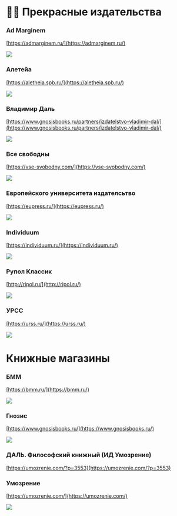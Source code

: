 
# 📕📇 Прекрасные издательства

### Ad Marginem

[https://admarginem.ru/](https://admarginem.ru/)

![](https://admarginem.ru/wp-content/uploads/2019/04/logo-2x.png)


### Алетейа

[https://aletheia.spb.ru/](https://aletheia.spb.ru/)


![](https://static.tildacdn.com/tild3236-6235-4434-a339-663062653038/Logo_2_bel__.png)

### Владимир Даль

[https://www.gnosisbooks.ru/partners/izdatelstvo-vladimir-dal/](https://www.gnosisbooks.ru/partners/izdatelstvo-vladimir-dal/)

![](https://www.gnosisbooks.ru/upload/iblock/79b/79b840a4b0cbcf96f12c2a68260c4104.png)


### Все свободны

[https://vse-svobodny.com/](https://vse-svobodny.com/)

![](https://vse-svobodny.com/wp-content/uploads/2022/03/cropped-%D0%BB%D0%BE%D0%B3%D0%BE%D1%82%D0%B8%D0%BF-%D0%92%D0%A1-2021-140x126.jpg)


### Европейского университета издателсьтво

[https://eupress.ru/](https://eupress.ru/)

![](https://eupress.ru/design/logo-new.jpg)


### Individuum 

[https://individuum.ru/](https://individuum.ru/)

![](https://a.bmstatic.com/iu/full_logo-b748aeaaec0d89e277b478deb217e7df.svg)



### Рупол Классик

[http://ripol.ru/](http://ripol.ru/)

![](http://ripol.ru/i/logo-ripol.svg)

### УРСС

[https://urss.ru/](https://urss.ru/)

![](https://urss.ru/design/logo_ru_5.jpg)

# Книжные магазины

### БММ

[https://bmm.ru/](https://bmm.ru/)

![](https://bmm.ru/images/logo.svg)

### Гнозис

[https://www.gnosisbooks.ru/](https://www.gnosisbooks.ru/)

![](https://www.gnosisbooks.ru/upload/gnozis-logo.png)




### ДАЛЬ. Философский книжный (ИД Умозрение)

[https://umozrenie.com/?p=3553](https://umozrenie.com/?p=3553)


### Умозрение 

[https://umozrenie.com/](https://umozrenie.com/)

![](https://umozrenie.com/wp-content/uploads/2019/03/%D0%9B%D0%BE%D0%B3%D0%BE%D1%82%D0%B8%D0%BF-%D0%B4%D0%BB%D1%8F-%D1%81%D0%B0%D0%B9%D1%82%D0%B04-768x145.png)
















